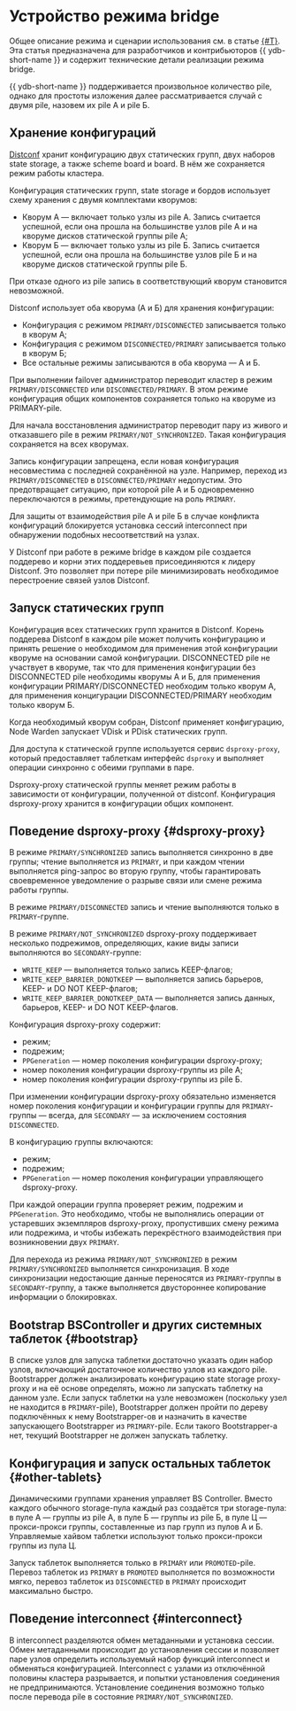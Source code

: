 # Устройство режима bridge  

Общее описание режима и сценарии использования см. в статье [{#T}](../concepts/bridge.md). Эта статья предназначена для разработчиков и контрибьюторов {{ ydb-short-name }} и содержит технические детали реализации режима bridge.  

{{ ydb-short-name }} поддерживается произвольное количество pile, однако для простоты изложения далее рассматривается случай с двумя pile, назовем их pile А и pile Б.  

## Хранение конфигураций  

[Distconf](../concepts/glossary.md#distributed-configuration) хранит конфигурацию двух статических групп, двух наборов state storage, а также scheme board и board. В нём же сохраняется режим работы кластера.  

Конфигурация статических групп, state storage и бордов использует схему хранения с двумя комплектами кворумов:  

  - Кворум А — включает только узлы из pile А. Запись считается успешной, если она прошла на большинстве узлов pile А и на кворуме дисков статической группы pile A;
  - Кворум Б — включает только узлы из pile Б. Запись считается успешной, если она прошла на большинстве узлов pile Б и на кворуме дисков статической группы pile Б.

При отказе одного из pile запись в соответствующий кворум становится невозможной.

Distconf использует оба кворума (А и Б) для хранения конфигурации:  

  - Конфигурация с режимом `PRIMARY/DISCONNECTED` записывается только в кворум А;
  - Конфигурация с режимом `DISCONNECTED/PRIMARY` записывается только в кворум Б;  
  - Все остальные режимы записываются в оба кворума — А и Б.  

При выполнении failover администратор переводит кластер в режим `PRIMARY/DISCONNECTED` или `DISCONNECTED/PRIMARY`. В этом режиме конфигурация общих компонентов сохраняется только на кворуме из PRIMARY-pile.  

Для начала восстановления администратор переводит пару из живого и отказавшего pile в режим `PRIMARY/NOT_SYNCHRONIZED`. Такая конфигурация сохраняется на всех кворумах. 

Запись конфигурации запрещена, если новая конфигурация несовместима с последней сохранённой на узле. Например, переход из `PRIMARY/DISCONNECTED` в `DISCONNECTED/PRIMARY` недопустим. Это предотвращает ситуацию, при которой pile А и Б одновременно переключаются в режимы, претендующие на роль `PRIMARY`.

Для защиты от взаимодействия pile А и pile Б в случае конфликта конфигураций блокируется установка сессий interconnect при обнаружении подобных несоответствий на узлах.

У Distconf при работе в режиме bridge в каждом pile создается поддерево и корни этих поддеревьев присоединяются к лидеру Distconf. Это позволяет при потере pile минимизировать необходимое перестроение связей узлов Distconf.

## Запуск статических групп

Конфигурация всех статических групп хранится в Distconf. Корень поддерева Distconf в каждом pile может получить конфигурацию и принять решение о необходимом для применения этой конфигурации кворуме на основании самой конфигурации. DISCONNECTED pile не участвует в кворуме, так что для применения конфигурации без DISCONNECTED pile необходимы кворумы А и Б, для применения конфигурации PRIMARY/DISCONNECTED необходим только кворум A, для применения концигурации DISCONNECTED/PRIMARY необходим только кворум Б.

Когда необходимый кворум собран, Distconf применяет конфигурацию, Node Warden запускает VDisk и PDisk статических групп.

Для доступа к статической группе используется сервис `dsproxy-proxy`, который предоставляет таблеткам интерфейс `dsproxy` и выполняет операции синхронно с обеими группами в паре.

Dsproxy-proxy статической группы меняет режим работы в зависимости от конфигурации, полученной от distconf. Конфигурация dsproxy-proxy хранится в конфигурации общих компонент.

## Поведение dsproxy-proxy {#dsproxy-proxy}

В режиме `PRIMARY/SYNCHRONIZED` запись выполняется синхронно в две группы; чтение выполняется из `PRIMARY`, и при каждом чтении выполняется ping-запрос во вторую группу, чтобы гарантировать своевременное уведомление о разрыве связи или смене режима работы группы.

В режиме `PRIMARY/DISCONNECTED` запись и чтение выполняются только в `PRIMARY`-группе.

В режиме `PRIMARY/NOT_SYNCHRONIZED` dsproxy-proxy поддерживает несколько подрежимов, определяющих, какие виды записи выполняются во `SECONDARY`-группе:

  - `WRITE_KEEP` — выполняется только запись KEEP-флагов;
  - `WRITE_KEEP_BARRIER_DONOTKEEP` — выполняется запись барьеров, KEEP- и DO NOT KEEP-флагов;
  - `WRITE_KEEP_BARRIER_DONOTKEEP_DATA` — выполняется запись данных, барьеров, KEEP- и DO NOT KEEP-флагов.

Конфигурация dsproxy-proxy содержит:

  - режим;
  - подрежим;
  - `PPGeneration` — номер поколения конфигурации dsproxy-proxy;
  - номер поколения конфигурации dsproxy-группы из pile А;
  - номер поколения конфигурации dsproxy-группы из pile Б.

При изменении конфигурации dsproxy-proxy обязательно изменяется номер поколения конфигурации и конфигурации группы для `PRIMARY`-группы — всегда, для `SECONDARY` — за исключением состояния `DISCONNECTED`.

В конфигурацию группы включаются:

  - режим;
  - подрежим;
  - `PPGeneration` — номер поколения конфигурации управляющего dsproxy-proxy.

При каждой операции группа проверяет режим, подрежим и `PPGeneration`. Это необходимо, чтобы не выполнялись операции от устаревших экземпляров dsproxy-proxy, пропустивших смену режима или подрежима, и чтобы избежать перекрёстного взаимодействия при возникновении двух `PRIMARY`.

Для перехода из режима `PRIMARY/NOT_SYNCHRONIZED` в режим `PRIMARY/SYNCHRONIZED` выполняется синхронизация. В ходе синхронизации недостающие данные переносятся из `PRIMARY`-группы в `SECONDARY`-группу, а также выполняется двустороннее копирование информации о блокировках.

## Bootstrap BSController и других системных таблеток {#bootstrap}

В списке узлов для запуска таблетки достаточно указать один набор узлов, включающий достаточное количество узлов из каждого pile. Bootstrapper должен анализировать конфигурацию state storage proxy-proxy и на её основе определять, можно ли запускать таблетку на данном узле. Если запуск таблетки на узле невозможен (поскольку узел не находится в `PRIMARY`-pile), Bootstrapper должен пройти по дереву подключённых к нему Bootstrapper-ов и назначить в качестве запускающего Bootstrapper из `PRIMARY`-pile. Если такого Bootstrapper-а нет, текущий Bootstrapper не должен запускать таблетку.

## Конфигурация и запуск остальных таблеток {#other-tablets}

Динамическими группами хранения управляет BS Controller. Вместо каждого обычного storage-пула каждый раз создаётся три storage-пула: в пуле А — группы из pile А, в пуле Б — группы из pile Б, в пуле Ц — прокси-прокси группы, составленные из пар групп из пулов А и Б. Управляемые хайвом таблетки используют только прокси-прокси группы из пула Ц.

Запуск таблеток выполняется только в `PRIMARY` или `PROMOTED`-pile. Перевоз таблеток из `PRIMARY` в `PROMOTED` выполняется по возможности мягко, перевоз таблеток из `DISCONNECTED` в `PRIMARY` происходит максимально быстро.

## Поведение interconnect {#interconnect}

В interconnect разделяются обмен метаданными и установка сессии.
Обмен метаданными происходит до установления сессии и позволяет паре узлов определить используемый набор функций interconnect и обменяться конфигурацией.
Interconnect с узлами из отключённой половины кластера разрывается, и попытки установления соединения не предпринимаются. Установление соединения возможно только после перевода pile в состояние `PRIMARY/NOT_SYNCHRONIZED`.
